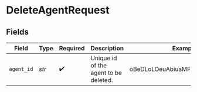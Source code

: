 # DeleteAgentRequest


## Fields

| Field                                 | Type                                  | Required                              | Description                           | Example                               |
| ------------------------------------- | ------------------------------------- | ------------------------------------- | ------------------------------------- | ------------------------------------- |
| `agent_id`                            | *str*                                 | :heavy_check_mark:                    | Unique id of the agent to be deleted. | oBeDLoLOeuAbiuaMFXRtDOLriTJ5tSxD      |